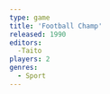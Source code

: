 ```yaml
---
type: game
title: 'Football Champ'
released: 1990
editors: 
  -Taito
players: 2
genres:
  - Sport
---
```

